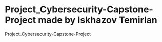 # Project_Cybersecurity-Capstone-Project made by Iskhazov Temirlan
Project_Cybersecurity-Capstone-Project
